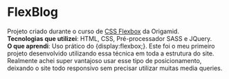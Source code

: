 # FlexBlog
Projeto criado durante o curso de <u>CSS Flexbox</u> da Origamid. <br>
<b>Tecnologias que utilizei</b>: HTML, CSS, Pré-processador SASS e JQuery. <br>
<b>O que aprendi</b>: Uso prático do {display:flexbox;}. Este foi o meu primeiro projeto desenvolvido utilizando essa técnica em toda a estrutura do site. Realmente achei super vantajoso usar esse tipo de posicionamento, deixando o site todo responsivo sem precisar utilizar muitas media queries. 
